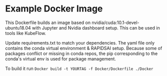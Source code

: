 # Example Docker Image
This Dockerfile builds an image based on nvidia/cuda:10.1-devel-ubuntu18.04 with Jupyter and Nvidia dashboard setup. This can be used in tools like KubeFlow.

Update requirements.txt to match your dependencies. The yaml file only contains the conda virtual environment & RAPIDSAI setup. Because some of packages conflict or missing in conda repos, the pip corresponding to the conda's virtual env is used for package management. 

To build it run `Docker build -t YOURTAG -f Docker/Dockerfile ./Docker`
